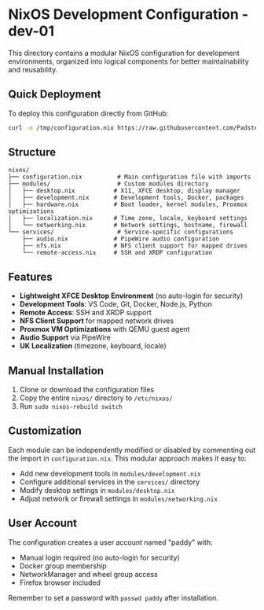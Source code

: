 # NixOS Development Configuration - dev-01

This directory contains a modular NixOS configuration for development environments, organized into logical components for better maintainability and reusability.

## Quick Deployment

To deploy this configuration directly from GitHub:

```bash
curl -o /tmp/configuration.nix https://raw.githubusercontent.com/PadsterH2012/nixos/refs/heads/main/dev-01/nixos/configuration.nix && sudo nixos-rebuild switch -I nixos-config=/tmp/configuration.nix
```

## Structure

```
nixos/
├── configuration.nix          # Main configuration file with imports
├── modules/                   # Custom modules directory
│   ├── desktop.nix           # X11, XFCE desktop, display manager
│   ├── development.nix       # Development tools, Docker, packages
│   ├── hardware.nix          # Boot loader, kernel modules, Proxmox optimizations
│   ├── localization.nix      # Time zone, locale, keyboard settings
│   └── networking.nix        # Network settings, hostname, firewall
└── services/                  # Service-specific configurations
    ├── audio.nix             # PipeWire audio configuration
    ├── nfs.nix               # NFS client support for mapped drives
    └── remote-access.nix     # SSH and XRDP configuration
```

## Features

- **Lightweight XFCE Desktop Environment** (no auto-login for security)
- **Development Tools**: VS Code, Git, Docker, Node.js, Python
- **Remote Access**: SSH and XRDP support
- **NFS Client Support** for mapped network drives
- **Proxmox VM Optimizations** with QEMU guest agent
- **Audio Support** via PipeWire
- **UK Localization** (timezone, keyboard, locale)

## Manual Installation

1. Clone or download the configuration files
2. Copy the entire `nixos/` directory to `/etc/nixos/`
3. Run `sudo nixos-rebuild switch`

## Customization

Each module can be independently modified or disabled by commenting out the import in `configuration.nix`. This modular approach makes it easy to:

- Add new development tools in `modules/development.nix`
- Configure additional services in the `services/` directory
- Modify desktop settings in `modules/desktop.nix`
- Adjust network or firewall settings in `modules/networking.nix`

## User Account

The configuration creates a user account named "paddy" with:
- Manual login required (no auto-login for security)
- Docker group membership
- NetworkManager and wheel group access
- Firefox browser included

Remember to set a password with `passwd paddy` after installation.
